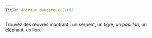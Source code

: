```yaml
---
Title: Animaux dangereux (\#6)
---
```


Trouvez des œuvres montrant : un serpent, un tigre, un *papillon*, un éléphant, un lion.
